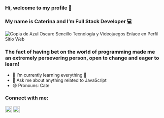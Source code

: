 
### Hi, welcome to my profile 👋
### My name is Caterina and I’m Full Stack Developer 💻

![Copia de Azul Oscuro Sencillo Tecnología y Videojuegos Enlace en Perfil Sitio Web](https://user-images.githubusercontent.com/103588103/192873130-dfa249d1-98d6-4ca8-b0d5-debe89ef70d9.png)






### The fact of having bet on the world of programming made me an extremely persevering person, open to change and eager to learn!
- 🌱 I’m currently learning everything 📖
- 💬 Ask me about anything related to JavaScript
- 😄 Pronouns: Cate


### Connect with me:
[<img align="left" alt="catearacil | LinkedIn" width="22px" src="https://cdn.jsdelivr.net/npm/simple-icons@v3/icons/linkedin.svg" />][linkedin]
[<img align="left" alt="cate.aracil | Instagram" width="22px" src="https://cdn.jsdelivr.net/npm/simple-icons@v3/icons/instagram.svg" />][instagram]






[instagram]: https://www.instagram.com/cate.aracil/
[linkedin]: https://www.linkedin.com/in/caterina-aracil-42256722b/
